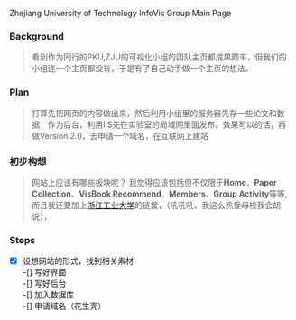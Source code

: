 Zhejiang University of Technology InfoVis Group Main Page

### Background
> 看到作为同行的PKU,ZJU的可视化小组的团队主页都成果颇丰，但我们的小组连一个主页都没有，于是有了自己动手做一个主页的想法。

### Plan
> 打算先把网页的内容做出来，然后利用小组里的服务器先存一些论文和数据，作为后台，利用IIS先在实验室的局域网里面发布。效果可以的话，再做Version 2.0，去申请一个域名，在互联网上建站

### 初步构想
> 网站上应该有哪些板块呢？
我觉得应该包括但不仅限于**Home**、**Paper Collection**、**VisBook Recommend**、**Members**、**Group Activity**等等,而且我还要加上[浙江工业大学](http://www.zjut.edu.cn)的链接，（吼吼吼，我这么热爱母校我会胡说），

### Steps
>
-[x] 设想网站的形式，找到相关素材  
-[] 写好界面  
-[] 写好后台  
-[] 加入数据库  
-[] 申请域名（花生壳）  
